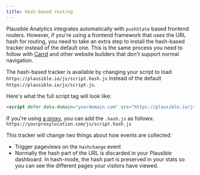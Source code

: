 ```yaml
---
title: Hash-based routing
---
```


Plausible Analytics integrates automatically with `pushState` based frontend routers. However, if you're using a frontend
framework that uses the URL hash for routing, you need to take an extra step to install the hash-based tracker instead of the default one. This is the same process you need to follow with [Carrd](carrd-integration.md) and other website builders that don't support normal navigation.

The hash-based tracker is available by changing your script to load `https://plausible.io/js/script.hash.js` instead of
the default `https://plausible.io/js/script.js`.

Here's what the full script tag will look like:

```html
<script defer data-domain="yourdomain.com" src="https://plausible.io/js/script.hash.js"></script>
```

If you're using [a proxy](/proxy/introduction.md), you can add the `.hash.js` as follows: `https://yourproxylocation.com/js/script.hash.js`

This tracker will change two things about how events are collected:
* Trigger pageviews on the `hashchange` event
* Normally the hash part of the URL is discarded in your Plausible dashboard. In hash-mode, the hash part is preserved in your stats so you can see the different pages your visitors have viewed.
